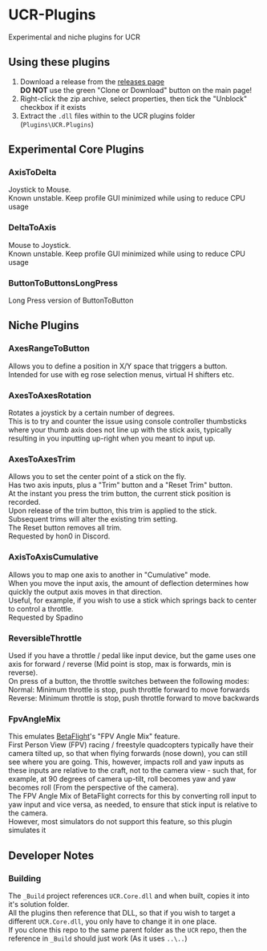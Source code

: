 # UCR-Plugins
Experimental and niche plugins for UCR

## Using these plugins
1. Download a release from the [releases page](https://github.com/HidWizards/UCR-Plugins/releases)  
**DO NOT** use the green "Clone or Download" button on the main page!
1. Right-click the zip archive, select properties, then tick the "Unblock" checkbox if it exists
1. Extract the `.dll` files within to the UCR plugins folder (`Plugins\UCR.Plugins`)  

## Experimental Core Plugins
### AxisToDelta
Joystick to Mouse.  
Known unstable. Keep profile GUI minimized while using to reduce CPU usage

### DeltaToAxis
Mouse to Joystick.  
Known unstable. Keep profile GUI minimized while using to reduce CPU usage

### ButtonToButtonsLongPress
Long Press version of ButtonToButton  

## Niche Plugins
### AxesRangeToButton  
Allows you to define a position in X/Y space that triggers a button.  
Intended for use with eg rose selection menus, virtual H shifters etc.

### AxesToAxesRotation
Rotates a joystick by a certain number of degrees.  
This is to try and counter the issue using console controller thumbsticks where your thumb axis does not line up with the stick axis, typically resulting in you inputting up-right when you meant to input up.  

### AxesToAxesTrim
Allows you to set the center point of a stick on the fly.  
Has two axis inputs, plus a "Trim" button and a "Reset Trim" button.  
At the instant you press the trim button, the current stick position is recorded.  
Upon release of the trim button, this trim is applied to the stick.  
Subsequent trims will alter the existing trim setting.  
The Reset button removes all trim.  
Requested by hon0 in Discord.

### AxisToAxisCumulative
Allows you to map one axis to another in "Cumulative" mode.  
When you move the input axis, the amount of deflection determines how quickly the output axis moves in that direction.  
Useful, for example, if you wish to use a stick which springs back to center to control a throttle.  
Requested by Spadino

### ReversibleThrottle
Used if you have a throttle / pedal like input device, but the game uses one axis for forward / reverse (Mid point is stop, max is forwards, min is reverse).  
On press of a button, the throttle switches between the following modes:  
Normal: Minimum throttle is stop, push throttle forward to move forwards  
Reverse: Minimum throttle is stop, push throttle forward to move backwards  

### FpvAngleMix
This emulates [BetaFlight](https://github.com/betaflight/betaflight)'s "FPV Angle Mix" feature.  
First Person View (FPV) racing / freestyle quadcopters typically have their camera tilted up, so that when flying forwards (nose down), you can still see where you are going. This, however, impacts roll and yaw inputs as these inputs are relative to the craft, not to the camera view - such that, for example, at 90 degrees of camera up-tilt, roll becomes yaw and yaw becomes roll (From the perspective of the camera).  
The FPV Angle Mix of BetaFlight corrects for this by converting roll input to yaw input and vice versa, as needed, to ensure that stick input is relative to the camera.  
However, most simulators do not support this feature, so this plugin simulates it

## Developer Notes
### Building  
The `_Build` project references `UCR.Core.dll` and when built, copies it into it's solution folder.  
All the plugins then reference that DLL, so that if you wish to target a different `UCR.Core.dll`, you only have to change it in one place.  
If you clone this repo to the same parent folder as the `UCR` repo, then the reference in `_Build` should just work (As it uses `..\..`)
